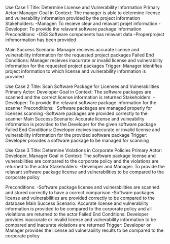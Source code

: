 
Use Case 1
Title: Determine License and Vulnerability Information
Primary Actor: Manager
Goal in Context: The manager is able to determine license and vulnerability information provided by the project information
Stakeholders: 
  -Manager: To recieve clear and relavant projet information
  -Developer: To provide the relavant software package information
Preconditions: 
  -OSS Software components has relavant data
  -Properproject infomormation has been provided
  
  Main Success Scenario: Manager recieves accurate license and vulnerability information for the requested project packages
  Failed End Conditions: Manager recieves inacurrate or invalid license and vulnerability information for the requested project packages
  Trigger: Manager identifies project information to which license and vulnerability information is provided


Use Case 2
Title: Scan Software Package for Licenses and Vulnerabilities
Primary Actor: Developer
Goal in Context: The software packages are scanned and the correct license information is returned
Stakeholders: 
  -Developer: To provide the relavant software package information for the scanner
Preconditions: 
  -Software packages are managed properly for licenses scanning
  -Software packages are provided correctly to the scanner
Main Success Scenario: Accurate license and vulneability information is provided to the Developer for the given software package
Failed End Conditions: Developer recives inaccurate or invalid license and vulnerability information for the provided software package
Trigger: Developer provides a software package to be managed for scanning


Use Case 3
Title: Determine Violations in Corporate Policies
Primary Actor: Developer, Manager
Goal in Context: The software package license and vunerabilities are compared to the corporate policy and the 
violations are returned to the actor
Stakeholders: 
  -Developer and Manager: To provide the relavant software package license and vulnerabilities to be compared to the corporate policy
  
Preconditions: 
  -Software package license and vulnerabilities are scanned and stored correctly to have a correct comparison
  -Software packages license and vulnerabilities are provided correctly to be compared to the database
Main Success Scenario: Accurate license and vulnerability information is provided to be compared to the corporate policy 
and all violations are returned to the actor
Failed End Conditions: Developer provides inaccurate or invalid license and vulnerability information to be compared
and inacurate violations are returned
Trigger: Developer or Manager provides the license ad vulnerability results to be compared to the corporate policy
